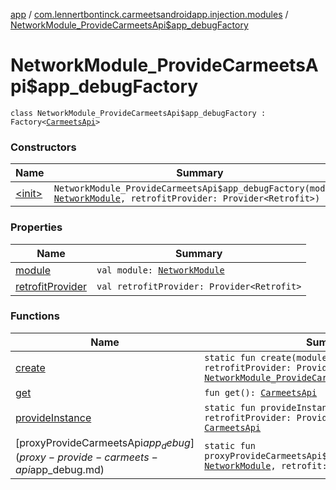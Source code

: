 [app](../../index.md) / [com.lennertbontinck.carmeetsandroidapp.injection.modules](../index.md) / [NetworkModule_ProvideCarmeetsApi$app_debugFactory](./index.md)

# NetworkModule_ProvideCarmeetsApi$app_debugFactory

`class NetworkModule_ProvideCarmeetsApi$app_debugFactory : Factory<`[`CarmeetsApi`](../../com.lennertbontinck.carmeetsandroidapp.networks/-carmeets-api/index.md)`>`

### Constructors

| Name | Summary |
|---|---|
| [&lt;init&gt;](-init-.md) | `NetworkModule_ProvideCarmeetsApi$app_debugFactory(module: `[`NetworkModule`](../-network-module/index.md)`, retrofitProvider: Provider<Retrofit>)` |

### Properties

| Name | Summary |
|---|---|
| [module](module.md) | `val module: `[`NetworkModule`](../-network-module/index.md) |
| [retrofitProvider](retrofit-provider.md) | `val retrofitProvider: Provider<Retrofit>` |

### Functions

| Name | Summary |
|---|---|
| [create](create.md) | `static fun create(module: `[`NetworkModule`](../-network-module/index.md)`, retrofitProvider: Provider<Retrofit>): `[`NetworkModule_ProvideCarmeetsApi$app_debugFactory`](./index.md) |
| [get](get.md) | `fun get(): `[`CarmeetsApi`](../../com.lennertbontinck.carmeetsandroidapp.networks/-carmeets-api/index.md) |
| [provideInstance](provide-instance.md) | `static fun provideInstance(module: `[`NetworkModule`](../-network-module/index.md)`, retrofitProvider: Provider<Retrofit>): `[`CarmeetsApi`](../../com.lennertbontinck.carmeetsandroidapp.networks/-carmeets-api/index.md) |
| [proxyProvideCarmeetsApi$app_debug](proxy-provide-carmeets-api$app_debug.md) | `static fun proxyProvideCarmeetsApi$app_debug(instance: `[`NetworkModule`](../-network-module/index.md)`, retrofit: Retrofit): `[`CarmeetsApi`](../../com.lennertbontinck.carmeetsandroidapp.networks/-carmeets-api/index.md) |
